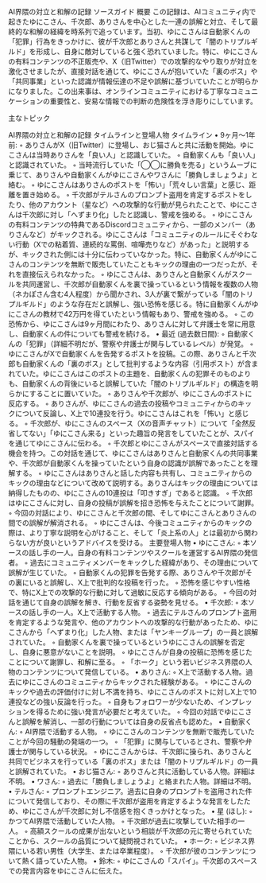 AI界隈の対立と和解の記録
ソースガイド
概要
この記録は、AIコミュニティ内で起きたゆにこさん、千次郎、ありさんを中心とした一連の誤解と対立、そして最終的な和解の経緯を時系列で追っています。当初、ゆにこさんは自動家くんの「犯罪」行為をきっかけに、彼が千次郎とありさんと共謀して「闇のトリプルギルド」を形成し、自身に敵対していると強く恐れていました。特に、ゆにこさんの有料コンテンツの不正販売や、X（旧Twitter）での攻撃的なやり取りが対立を激化させましたが、直接対話を通じて、ゆにこさんが抱いていた「裏のボス」や「共同事業」といった認識が情報伝達の不足や誤解に基づいていたことが明らかになりました。この出来事は、オンラインコミュニティにおける丁寧なコミュニケーションの重要性と、安易な情報での判断の危険性を浮き彫りにしています。

主なトピック










AI界隈の対立と和解の記録
タイムラインと登場人物
タイムライン
•
9ヶ月～1年前:
◦
ありさんがX（旧Twitter）に登場し、おじ猫さんと共に活動を開始。ゆにこさんは当時ありさんを「良い人」と認識していた。
◦
自動家くんも「良い人」と認識されていた。
◦
当時流行していた「◯◯に勝負を売る」というムーブに乗じて、ありさんや自動家くんがゆにこさんやワさんに「勝負しましょうよ」と絡む。
◦
ゆにこさんはありさんのポストを「怖い」「荒々しい言葉」と感じ、距離を置き始める。
◦
千次郎がテルさんのプロンプト盗用を肯定するポストをしたり、他のアカウント（星など）への攻撃的な行動が見られたことで、ゆにこさんは千次郎に対し「へずまり化」したと認識し、警戒を強める。
◦
ゆにこさんの有料コンテンツの特典であるDiscordコミュニティから、一部のメンバー（ありさんなど）がキックされる。ゆにこさんは「コミュニティのルールにそぐわない行動（Xでの粘着質、連続的な罵倒、喧嘩売りなど）があった」と説明するが、キックされた側には十分に伝わっていなかった。特に、自動家くんがゆにこさんのコンテンツを無断で販売していたこともキックの理由の一つだったが、それを直接伝えられなかった。
◦
ゆにこさんは、ありさんと自動家くんがスクールを共同運営し、千次郎が自動家くんを裏で操っているという情報を複数の人物（ネカぽさん含む4人程度）から聞かされ、3人が裏で繋がっている「闇のトリプルギルド」のような存在だと誤解し、強い恐怖を感じる。特に自動家くんがゆにこさんの教材で42万円を得ていたという情報もあり、警戒を強める。
◦
この恐怖から、ゆにこさんは9ヶ月間にわたり、ありさんに対して弁護士を常に用意し、自動家くんの件についても警戒を続ける。
•
最近 (過去数日間):
◦
自動家くんの「犯罪」（詳細不明だが、警察や弁護士が関与しているレベル）が発覚。
◦
ゆにこさんがXで自動家くんを告発するポストを投稿。この際、ありさんと千次郎も自動家くんの「裏のボス」として批判するような内容（引用ポスト）が含まれていた。ゆにこさんはこのポストの主題を、自動家くんの犯罪そのものよりも、自動家くんの背後にいると誤解していた「闇のトリプルギルド」の構造を明らかにすることに置いていた。
◦
ありさんや千次郎が、ゆにこさんのポストに反応する。
◦
ありさんが、ゆにこさんの過去の投稿やコミュニティからのキックについて反論し、X上で10連投を行う。ゆにこさんはこれを「怖い」と感じる。
◦
千次郎が、ゆにこさんのスペース（Xの音声チャット）について「全然反省してない」「ゆにこさん来る」といった趣旨の発言をしていたことが、スパイを通じてゆにこさんに伝わる。
◦
千次郎とゆにこさんがスペースで直接対話する機会を持つ。この対話を通じて、ゆにこさんはありさんと自動家くんの共同事業や、千次郎が自動家くんを操っていたという自身の認識が誤解であったことを理解する。
◦
ゆにこさんはありさんと話した内容も共有し、コミュニティからのキックの理由などについて改めて説明する。ありさんはキックの理由については納得したものの、ゆにこさんの10連投は「叩きすぎ」であると認識。
◦
千次郎はゆにこさんに対し、自身の投稿が誤解を招き恐怖を与えたことについて謝罪。
◦
今回の対話により、ゆにこさんと千次郎の間、そしてゆにこさんとありさんの間での誤解が解消される。
◦
ゆにこさんは、今後コミュニティからのキックの際は、より丁寧な説明を心がけること、そして「炎上系の人」とは最初から関わらない方が良いというアドバイスを受ける。
主要登場人物
•
ゆにこさん:
◦
本ソースの話し手の一人。自身の有料コンテンツやスクールを運営するAI界隈の発信者。
◦
過去にコミュニティメンバーをキックした経緯があり、その理由について誤解が生じていた。
◦
自動家くんの犯罪を告発する際、ありさんや千次郎がその裏にいると誤解し、X上で批判的な投稿を行った。
◦
恐怖を感じやすい性格で、特にX上での攻撃的な行動に対して過敏に反応する傾向がある。
◦
今回の対話を通じて自身の誤解を解き、行動を反省する姿勢を見せる。
•
千次郎:
◦
本ソースの話し手の一人。X上で活動する人物。
◦
過去にテルさんのプロンプト盗用を肯定するような発言や、他のアカウントへの攻撃的な行動があったため、ゆにこさんから「へずまり化」した人物、または「ヤンキーグループ」の一員と誤解されていた。
◦
自動家くんを裏で操っているというゆにこさんの誤解を否定し、自身に悪意がないことを説明。
◦
ゆにこさんが自身の投稿に恐怖を感じたことについて謝罪し、和解に至る。
◦
「ホーク」という若いビジネス界隈の人物のコンテンツについて発信している。
•
ありさん:
◦
X上で活動する人物。過去にゆにこさんのコミュニティからキックされた経験がある。
◦
ゆにこさんのキックや過去の評価付けに対し不満を持ち、ゆにこさんのポストに対しX上で10連投などの強い反論を行った。
◦
自身もフォロワーが少ないため、インプレッションを得るために強い発言が必要だと考えていた。
◦
今回の対話でゆにこさんと誤解を解消し、一部の行動については自身の反省点も認めた。
•
自動家くん:
◦
AI界隈で活動する人物。
◦
ゆにこさんのコンテンツを無断で販売していたことが今回の騒動の発端の一つ。
◦
「犯罪」に関与しているとされ、警察や弁護士が関与している状況。
◦
ゆにこさんからは、千次郎に操られ、ありさんと共同でビジネスを行っている「裏のボス」または「闇のトリプルギルド」の一員と誤解されていた。
•
おじ猫さん:
◦
ありさんと共に活動している人物。詳細は不明。
•
ワさん:
◦
過去に「勝負しましょうよ」と絡まれた人物。詳細は不明。
•
テルさん:
◦
プロンプトエンジニア。過去に自身のプロンプトを盗用された件について発信しており、その際に千次郎が盗用を肯定するような発言をしたため、ゆにこさんが千次郎に対し不信感を抱くきっかけとなった。
•
星 (ほし):
◦
かつてAI界隈で活動していた人物。
◦
千次郎が過去に攻撃していた相手の一人。
◦
高額スクールの成果が出ないという相談が千次郎の元に寄せられていたことから、スクールの品質について疑問視されていた。
•
ホーク:
◦
ビジネス界隈にいる若い男性（大学生、または卒業程度）。
◦
千次郎が彼のコンテンツについて熱く語っていた人物。
•
鈴木:
◦
ゆにこさんの「スパイ」。千次郎のスペースでの発言内容をゆにこさんに伝えた。

